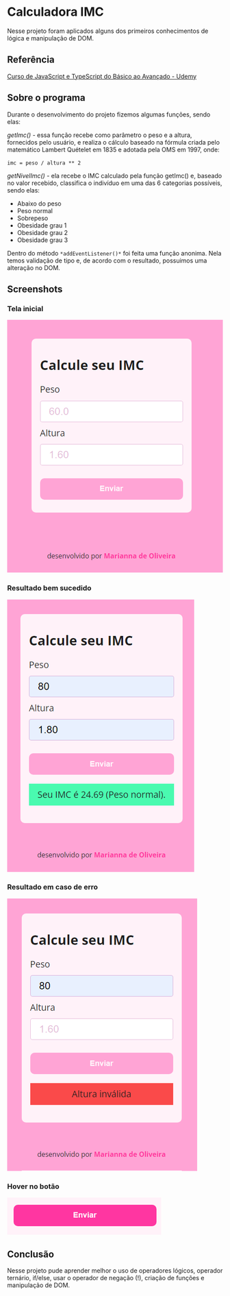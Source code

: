 
# Calculadora IMC

Nesse projeto foram aplicados alguns dos primeiros conhecimentos de lógica e manipulação de DOM.

## Referência

[Curso de JavaScript e TypeScript do Básico ao Avançado - Udemy](https://www.udemy.com/course/curso-de-javascript-moderno-do-basico-ao-avancado/)

## Sobre o programa

Durante o desenvolvimento do projeto fizemos algumas funções, sendo elas:

*getImc()* - essa função recebe como parâmetro o peso e a altura, fornecidos pelo usuário, e realiza o cálculo baseado na fórmula criada pelo matemático Lambert Quételet em 1835 e adotada pela OMS em 1997, onde:

    imc = peso / altura ** 2 

*getNivelImc()* - ela recebe o IMC calculado pela função getImc() e, baseado no valor recebido, classifica o indivíduo em uma das 6 categorias possíveis, sendo elas:

- Abaixo do peso
- Peso normal
- Sobrepeso
- Obesidade grau 1
- Obesidade grau 2
- Obesidade grau 3

Dentro do método ```*addEventListener()*``` foi feita uma função anonima. Nela temos validação de tipo e, de acordo com o resultado, possuimos uma alteração no DOM.

## Screenshots
### Tela inicial
<img align src="assets/img/initial-screen.png">

### Resultado bem sucedido
<img align src="assets/img/result-success.png">

### Resultado em caso de erro
<img align src="assets/img/result-fail.png">

### Hover no botão
<img align src="assets/img/button-hover.png">

## Conclusão
Nesse projeto pude aprender melhor o uso de operadores lógicos, operador ternário, if/else, usar o operador de negação (!), criação de funções e manipulação de DOM.
